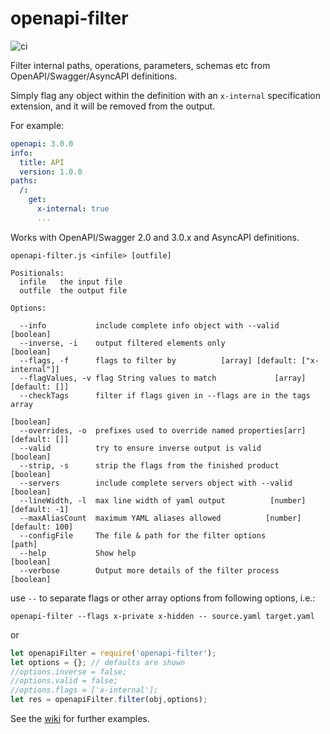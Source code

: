# openapi-filter

![ci](https://github.com/Mermade/openapi-filter/workflows/ci/badge.svg)

Filter internal paths, operations, parameters, schemas etc from OpenAPI/Swagger/AsyncAPI definitions.

Simply flag any object within the definition with an `x-internal` specification extension, and it will be removed from the output.

For example:

```yaml
openapi: 3.0.0
info:
  title: API
  version: 1.0.0
paths:
  /:
    get:
      x-internal: true
      ...
```

Works with OpenAPI/Swagger 2.0 and 3.0.x and AsyncAPI definitions.

```
openapi-filter.js <infile> [outfile]

Positionals:
  infile   the input file
  outfile  the output file

Options:

  --info           include complete info object with --valid           [boolean]
  --inverse, -i    output filtered elements only                       [boolean]
  --flags, -f      flags to filter by          [array] [default: ["x-internal"]]
  --flagValues, -v flag String values to match             [array] [default: []]
  --checkTags      filter if flags given in --flags are in the tags array
                                                                       [boolean]
  --overrides, -o  prefixes used to override named properties[arr] [default: []]
  --valid          try to ensure inverse output is valid               [boolean]
  --strip, -s      strip the flags from the finished product           [boolean]
  --servers        include complete servers object with --valid        [boolean]
  --lineWidth, -l  max line width of yaml output          [number] [default: -1]
  --maxAliasCount  maximum YAML aliases allowed          [number] [default: 100]
  --configFile     The file & path for the filter options                 [path]
  --help           Show help                                           [boolean]
  --verbose        Output more details of the filter process           [boolean]
```

use `--` to separate flags or other array options from following options, i.e.:

`openapi-filter --flags x-private x-hidden -- source.yaml target.yaml`

or

```javascript
let openapiFilter = require('openapi-filter');
let options = {}; // defaults are shown
//options.inverse = false;
//options.valid = false;
//options.flags = ['x-internal'];
let res = openapiFilter.filter(obj,options);
```

See the [wiki](https://github.com/Mermade/openapi-filter/wiki) for further examples.

